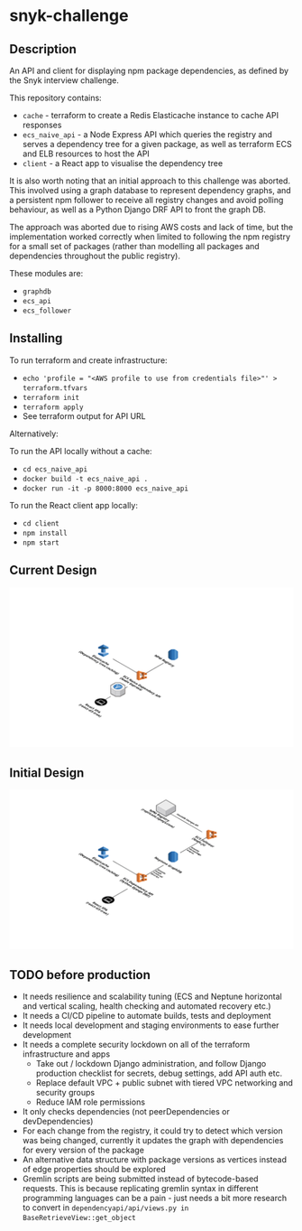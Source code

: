 # snyk-challenge

## Description

An API and client for displaying npm package dependencies, as defined by the
Snyk interview challenge.

This repository contains:

- `cache` - terraform to create a Redis Elasticache instance to cache API
  responses
- `ecs_naive_api` - a Node Express API which queries the registry and serves a
  dependency tree for a given package, as well as terraform ECS and ELB
  resources to host the API
- `client` - a React app to visualise the dependency tree

It is also worth noting that an initial approach to this challenge was aborted.
This involved using a graph database to represent dependency graphs, and a
persistent npm follower to receive all registry changes and avoid polling
behaviour, as well as a Python Django DRF API to front the graph DB.

The approach was aborted due to rising AWS costs and lack of time, but the
implementation worked correctly when limited to following the npm registry for
a small set of packages (rather than modelling all packages and dependencies
throughout the public registry).

These modules are:

- `graphdb`
- `ecs_api`
- `ecs_follower`

## Installing

To run terraform and create infrastructure:

- `echo 'profile = "<AWS profile to use from credentials file>"' > terraform.tfvars`
- `terraform init`
- `terraform apply`
- See terraform output for API URL

Alternatively:

To run the API locally without a cache:

- `cd ecs_naive_api`
- `docker build -t ecs_naive_api .`
- `docker run -it -p 8000:8000 ecs_naive_api`

To run the React client app locally:

- `cd client`
- `npm install`
- `npm start`

## Current Design

![High level design](hld.png)

## Initial Design

![High level design](hld-initial.png)

## TODO before production

- It needs resilience and scalability tuning (ECS and Neptune horizontal and
  vertical scaling, health checking and automated recovery etc.)
- It needs a CI/CD pipeline to automate builds, tests and deployment
- It needs local development and staging environments to ease further development
- It needs a complete security lockdown on all of the terraform infrastructure and apps
  - Take out / lockdown Django administration, and follow Django production
    checklist for secrets, debug settings, add API auth etc.
  - Replace default VPC + public subnet with tiered VPC networking and security groups
  - Reduce IAM role permissions
- It only checks dependencies (not peerDependencies or devDependencies)
- For each change from the registry, it could try to detect which version was
  being changed, currently it updates the graph with dependencies for every
  version of the package
- An alternative data structure with package versions as vertices instead of
  edge properties should be explored
- Gremlin scripts are being submitted instead of bytecode-based requests. This
  is because replicating gremlin syntax in different programming languages can
  be a pain - just needs a bit more research to convert in 
  `dependencyapi/api/views.py in BaseRetrieveView::get_object`
